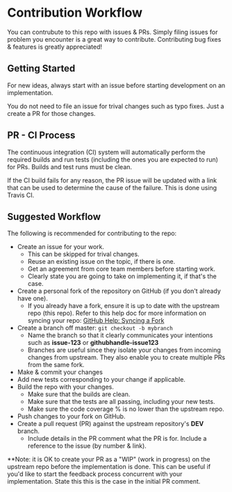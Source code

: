 # Contribution Workflow

You can contrubute to this repo with issues & PRs. Simply filing issues for problem you encounter is a great way to contribute. Contributing bug fixes & features is greatly appreciated!

## Getting Started

For new ideas, always start with an issue before starting development on an implementation.

You do not need to file an issue for trival changes such as typo fixes. Just a create a PR for those changes.

## PR - CI Process

The continuous integration (CI) system will automatically perform the required builds and run tests (including the ones you are expected to run) for PRs. Builds and test runs must be clean.

If the CI build fails for any reason, the PR issue will be updated with a link that can be used to determine the cause of the failure. This is done using Travis CI.

## Suggested Workflow

The following is recommended for contributing to the repo:

* Create an issue for your work.
  - This can be skipped for trival changes.
  - Reuse an existing issue on the topic, if there is one.
  - Get an agreement from core team members before starting work.
  - Clearly state you are going to take on implementing it, if that's the case.
* Create a personal fork of the repository on GitHub (if you don't already have one).
  - If you already have a fork, ensure it is up to date with the upstream repo (this repo). Refer to this help doc for more information on syncing your repo: [GitHub Help: Syncing a Fork](https://help.github.com/articles/syncing-a-fork/)
* Create a branch off master: `git checkout -b mybranch`
  - Name the branch so that it clearly communicates your intentions such as **issue-123** or **githubhandle-issue123**
  - Branches are useful since they isolate your changes from incoming changes from upstream. They also enable you to create multiple PRs from the same fork.
* Make & commit your changes
* Add new tests corresponding to your change if applicable.
* Build the repo with your changes.
  - Make sure that the builds are clean.
  - Make sure that the tests are all passing, including your new tests.
  - Make sure the code coverage % is no lower than the upstream repo.
* Push changes to your fork on GitHub.
* Create a pull request (PR) against the upstream repository's **DEV** branch.
  - Include details in the PR comment what the PR is for. Include a reference to the issue (by number & link).

**Note: it is OK to create your PR as a "WIP" (work in progress) on the upstream repo before the implementation is done. This can be useful if you'd like to start the feedback process concurrent with your implementation. State this this is the case in the initial PR comment.